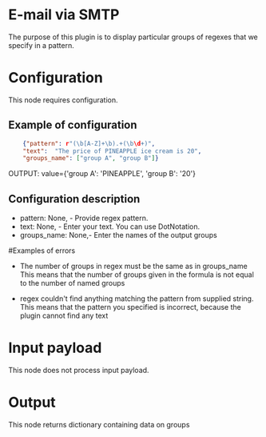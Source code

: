 # E-mail via SMTP

The purpose of this plugin is to display particular groups of regexes that we specify in a pattern.

# Configuration

This node requires configuration.

## Example of configuration

```json
    {"pattern": r"(\b[A-Z]+\b).+(\b\d+)",
    "text":  "The price of PINEAPPLE ice cream is 20",
    "groups_name": ["group A", "group B"]}
```
OUTPUT:
value={'group A': 'PINEAPPLE', 'group B': '20'}

## Configuration description

* pattern: None, - Provide regex pattern.
* text: None, - Enter your text. You can use DotNotation.
* groups_name: None,- Enter the names of the output groups

#Examples of errors
- The number of groups in regex must be the same as in groups_name
This means that the number of groups given in the formula is not equal to the number of named groups

- regex couldn't find anything matching the pattern from supplied string.
This means that the pattern you specified is incorrect, because the plugin cannot find any text

# Input payload

This node does not process input payload.

# Output

This node returns dictionary containing data on groups
